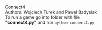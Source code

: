 Connect4 <br> Authors: Wojciech Turek and Paweł Badysiak<br>
To run a game go into folder with file <br><b>"connect4.py"</b> and run ```python connect4.py```